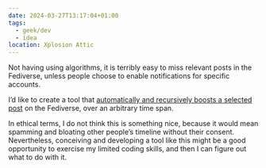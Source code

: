 ```yaml
---
date: 2024-03-27T13:17:04+01:00
tags:
  - geek/dev
  - idea
location: Xplosion Attic
---
```

Not having using algorithms, it is terribly easy to miss relevant posts in the Fediverse, unless people choose to enable notifications for specific accounts.

I’d like to create a tool that <u>automatically and recursively boosts a selected post</u> on the Fediverse, over an arbitrary time span.

In ethical terms, I do not think this is something nice, because it would mean spamming and bloating other people’s timeline without their consent. Nevertheless, conceiving and developing a tool like this might be a good opportunity to exercise my limited coding skills, and then I can figure out what to do with it.
